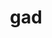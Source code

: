 ---
category: 3-letters
denotation: null
name: gad
reference_link: https://www.etymonline.com/word/gad
root_language: null
root_name: null
title: gad
type: free
word_sums:
- respelling: gad
  sum: 'Gad + '
---